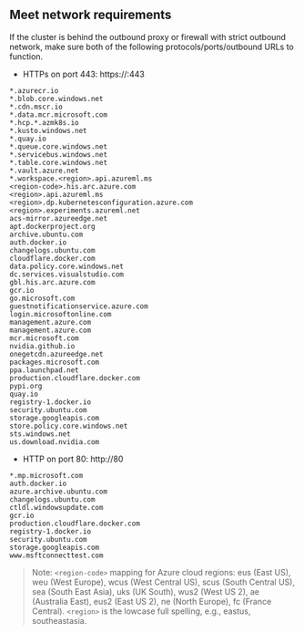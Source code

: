 ## Meet network requirements

If the cluster is behind the outbound proxy or firewall with strict outbound network, make sure both of the following protocols/ports/outbound URLs to function.

- HTTPs on port 443: https://:443

```
*.azurecr.io
*.blob.core.windows.net
*.cdn.mscr.io
*.data.mcr.microsoft.com
*.hcp.*.azmk8s.io
*.kusto.windows.net
*.quay.io
*.queue.core.windows.net
*.servicebus.windows.net
*.table.core.windows.net
*.vault.azure.net
*.workspace.<region>.api.azureml.ms
<region-code>.his.arc.azure.com
<region>.api.azureml.ms
<region>.dp.kubernetesconfiguration.azure.com
<region>.experiments.azureml.net
acs-mirror.azureedge.net
apt.dockerproject.org
archive.ubuntu.com
auth.docker.io
changelogs.ubuntu.com
cloudflare.docker.com
data.policy.core.windows.net
dc.services.visualstudio.com
gbl.his.arc.azure.com
gcr.io
go.microsoft.com
guestnotificationservice.azure.com
login.microsoftonline.com
management.azure.com
management.azure.com
mcr.microsoft.com
nvidia.github.io
onegetcdn.azureedge.net
packages.microsoft.com
ppa.launchpad.net
production.cloudflare.docker.com
pypi.org
quay.io
registry-1.docker.io
security.ubuntu.com
storage.googleapis.com
store.policy.core.windows.net
sts.windows.net
us.download.nvidia.com
```

- HTTP on port 80: http://80
```
*.mp.microsoft.com
auth.docker.io
azure.archive.ubuntu.com
changelogs.ubuntu.com
ctldl.windowsupdate.com
gcr.io
production.cloudflare.docker.com
registry-1.docker.io
security.ubuntu.com
storage.googleapis.com
www.msftconnecttest.com
```

>Note: `<region-code>` mapping for Azure cloud regions: eus (East US), weu (West Europe), wcus (West Central US), scus (South Central US), sea (South East Asia), uks (UK South), wus2 (West US 2), ae (Australia East), eus2 (East US 2), ne (North Europe), fc (France Central). `<region>` is the lowcase full spelling, e.g., eastus, southeastasia.
